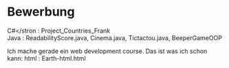 # Bewerbung

C#</stron : Project_Countries_Frank <br>
Java : ReadabilityScore.java, Cinema.java, Tictactou.java, BeeperGameOOP



Ich mache gerade ein web development course. Das ist was ich schon kann:
html : Earth-html.html

